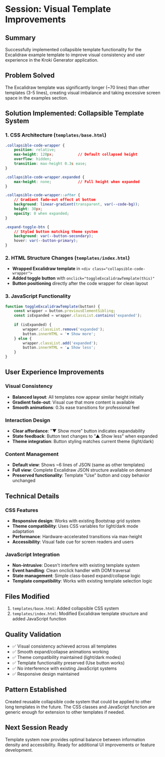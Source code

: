 # Session: Visual Template Improvements

## Summary
Successfully implemented collapsible template functionality for the Excalidraw example template to improve visual consistency and user experience in the Kroki Generator application.

## Problem Solved
The Excalidraw template was significantly longer (~70 lines) than other templates (3-5 lines), creating visual imbalance and taking excessive screen space in the examples section.

## Solution Implemented: Collapsible Template System

### 1. CSS Architecture (`templates/base.html`)
```css
.collapsible-code-wrapper {
    position: relative;
    max-height: 120px;           // Default collapsed height
    overflow: hidden;
    transition: max-height 0.3s ease;
}

.collapsible-code-wrapper.expanded {
    max-height: none;            // Full height when expanded
}

.collapsible-code-wrapper::after {
    // Gradient fade-out effect at bottom
    background: linear-gradient(transparent, var(--code-bg));
    height: 30px;
    opacity: 0 when expanded;
}

.expand-toggle-btn {
    // Styled button matching theme system
    background: var(--button-secondary);
    hover: var(--button-primary);
}
```

### 2. HTML Structure Changes (`templates/index.html`)
- **Wrapped Excalidraw template** in `<div class="collapsible-code-wrapper">`
- **Added toggle button** with `onclick="toggleExcalidrawTemplate(this)"`
- **Button positioning** directly after the code wrapper for clean layout

### 3. JavaScript Functionality
```javascript
function toggleExcalidrawTemplate(button) {
    const wrapper = button.previousElementSibling;
    const isExpanded = wrapper.classList.contains('expanded');
    
    if (isExpanded) {
        wrapper.classList.remove('expanded');
        button.innerHTML = '▼ Show more';
    } else {
        wrapper.classList.add('expanded');
        button.innerHTML = '▲ Show less';
    }
}
```

## User Experience Improvements

### Visual Consistency
- **Balanced layout**: All templates now appear similar height initially
- **Gradient fade-out**: Visual cue that more content is available
- **Smooth animations**: 0.3s ease transitions for professional feel

### Interaction Design
- **Clear affordance**: "▼ Show more" button indicates expandability
- **State feedback**: Button text changes to "▲ Show less" when expanded
- **Theme integration**: Button styling matches current theme (light/dark)

### Content Management
- **Default view**: Shows ~6 lines of JSON (same as other templates)
- **Full view**: Complete Excalidraw JSON structure available on demand
- **Preserved functionality**: Template "Use" button and copy behavior unchanged

## Technical Details

### CSS Features
- **Responsive design**: Works with existing Bootstrap grid system
- **Theme compatibility**: Uses CSS variables for light/dark mode adaptation
- **Performance**: Hardware-accelerated transitions via max-height
- **Accessibility**: Visual fade cue for screen readers and users

### JavaScript Integration
- **Non-intrusive**: Doesn't interfere with existing template system
- **Event handling**: Clean onclick handler with DOM traversal
- **State management**: Simple class-based expand/collapse logic
- **Template compatibility**: Works with existing template selection logic

## Files Modified
1. `templates/base.html`: Added collapsible CSS system
2. `templates/index.html`: Modified Excalidraw template structure and added JavaScript function

## Quality Validation
- ✅ Visual consistency achieved across all templates
- ✅ Smooth expand/collapse animations working
- ✅ Theme compatibility maintained (light/dark modes)
- ✅ Template functionality preserved (Use button works)
- ✅ No interference with existing JavaScript systems
- ✅ Responsive design maintained

## Pattern Established
Created reusable collapsible code system that could be applied to other long templates in the future. The CSS classes and JavaScript function are generic enough for extension to other templates if needed.

## Next Session Ready
Template system now provides optimal balance between information density and accessibility. Ready for additional UI improvements or feature development.